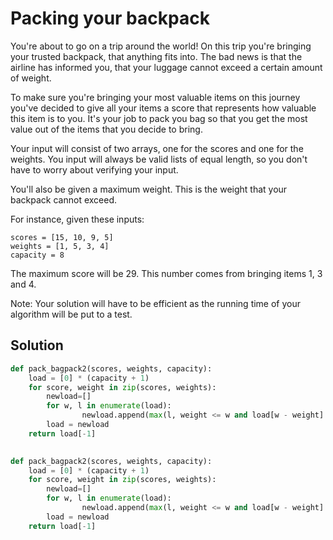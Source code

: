 # Packing your backpack

You're about to go on a trip around the world! On this trip you're bringing your trusted backpack, that anything fits into. The bad news is that the airline has informed you, that your luggage cannot exceed a certain amount of weight.</br>

To make sure you're bringing your most valuable items on this journey you've decided to give all your items a score that represents how valuable this item is to you. It's your job to pack you bag so that you get the most value out of the items that you decide to bring.</br>

Your input will consist of two arrays, one for the scores and one for the weights. You input will always be valid lists of equal length, so you don't have to worry about verifying your input.</br>

You'll also be given a maximum weight. This is the weight that your backpack cannot exceed.</br>

For instance, given these inputs:</br>

```
scores = [15, 10, 9, 5]
weights = [1, 5, 3, 4]
capacity = 8
```

The maximum score will be 29. This number comes from bringing items 1, 3 and 4.</br>

Note: Your solution will have to be efficient as the running time of your algorithm will be put to a test.</br>


## Solution


``` python
def pack_bagpack2(scores, weights, capacity):
    load = [0] * (capacity + 1)
    for score, weight in zip(scores, weights):
        newload=[]
        for w, l in enumerate(load):
                newload.append(max(l, weight <= w and load[w - weight] + score))
        load = newload                        
    return load[-1]
```

``` python
    
def pack_bagpack2(scores, weights, capacity):
    load = [0] * (capacity + 1)
    for score, weight in zip(scores, weights):
        newload=[]
        for w, l in enumerate(load):
                newload.append(max(l, weight <= w and load[w - weight] + score))
        load = newload                        
    return load[-1]
```








